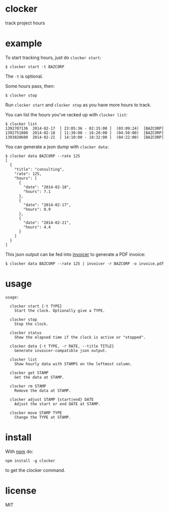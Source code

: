 # clocker

track project hours

# example

To start tracking hours, just do `clocker start`:

```
$ clocker start -t BAZCORP
```

The `-t` is optional.

Some hours pass, then:

```
$ clocker stop
```

Run `clocker start` and `clocker stop` as you have more hours to track.

You can list the hours you've racked up with `clocker list`:

```
$ clocker list
1392707136  2014-02-17  [ 23:05:36 - 02:15:00 ]  (03:09:24)  [BAZCORP]
1392751800  2014-02-18  [ 11:30:00 - 16:20:00 ]  (04:50:00)  [BAZCORP]
1393020600  2014-02-21  [ 14:10:00 - 18:32:00 ]  (04:22:00)  [BAZCORP]
```

You can generate a json dump with `clocker data`:

```
$ clocker data BAZCORP --rate 125
[
  {
    "title": "consulting",
    "rate": 125,
    "hours": [
      {
        "date": "2014-02-18",
        "hours": 7.1
      },
      {
        "date": "2014-02-17",
        "hours": 0.9
      },
      {
        "date": "2014-02-21",
        "hours": 4.4
      }
    ]
  }
]
```

This json output can be fed into [invoicer](https://npmjs.org/package/invoicer)
to generate a PDF invoice:

```
$ clocker data BAZCORP --rate 125 | invoicer -r BAZCORP -o invoice.pdf
```

# usage

```
usage:

  clocker start {-t TYPE}
    Start the clock. Optionally give a TYPE.

  clocker stop
    Stop the clock.

  clocker status
    Show the elapsed time if the clock is active or "stopped".

  clocker data {-t TYPE, -r RATE, --title TITLE}
    Generate invoicer-compatible json output.

  clocker list
    Show hourly data with STAMPS on the leftmost column.

  clocker get STAMP
    Get the data at STAMP.

  clocker rm STAMP
    Remove the data at STAMP.

  clocker adjust STAMP {start|end} DATE
    Adjust the start or end DATE at STAMP.

  clocker move STAMP TYPE
    Change the TYPE at STAMP.

```

# install

With [npm](https://npmjs.org) do:

```
npm install -g clocker
```

to get the clocker command.

# license

MIT
